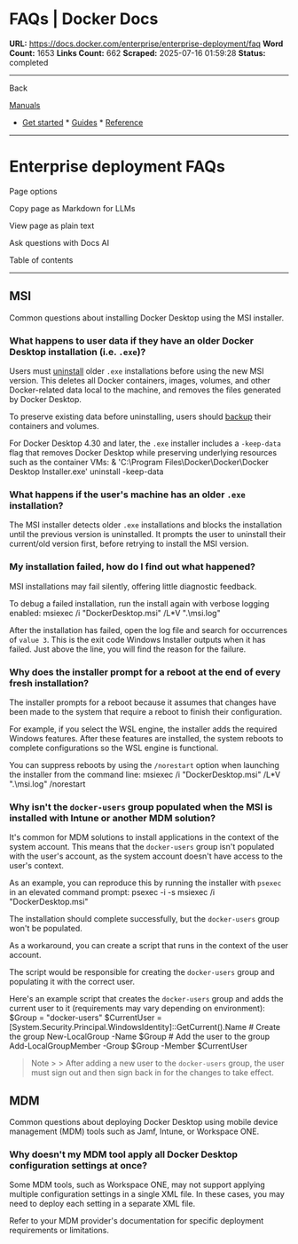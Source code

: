 # FAQs | Docker Docs

**URL:** https://docs.docker.com/enterprise/enterprise-deployment/faq
**Word Count:** 1653
**Links Count:** 662
**Scraped:** 2025-07-16 01:59:28
**Status:** completed

---

Back

[Manuals](https://docs.docker.com/manuals/)

  * [Get started](https://docs.docker.com/get-started/)   * [Guides](https://docs.docker.com/guides/)   * [Reference](https://docs.docker.com/reference/)

* * *

# Enterprise deployment FAQs

Page options

Copy page as Markdown for LLMs

View page as plain text

Ask questions with Docs AI

Table of contents

* * *

## MSI

Common questions about installing Docker Desktop using the MSI installer.

### What happens to user data if they have an older Docker Desktop installation \(i.e. `.exe`\)?

Users must [uninstall](https://docs.docker.com/desktop/uninstall/) older `.exe` installations before using the new MSI version. This deletes all Docker containers, images, volumes, and other Docker-related data local to the machine, and removes the files generated by Docker Desktop.

To preserve existing data before uninstalling, users should [backup](https://docs.docker.com/desktop/settings-and-maintenance/backup-and-restore/) their containers and volumes.

For Docker Desktop 4.30 and later, the `.exe` installer includes a `-keep-data` flag that removes Docker Desktop while preserving underlying resources such as the container VMs:               & 'C:\Program Files\Docker\Docker\Docker Desktop Installer.exe' uninstall -keep-data

### What happens if the user's machine has an older `.exe` installation?

The MSI installer detects older `.exe` installations and blocks the installation until the previous version is uninstalled. It prompts the user to uninstall their current/old version first, before retrying to install the MSI version.

### My installation failed, how do I find out what happened?

MSI installations may fail silently, offering little diagnostic feedback.

To debug a failed installation, run the install again with verbose logging enabled:               msiexec /i "DockerDesktop.msi" /L*V ".\msi.log"

After the installation has failed, open the log file and search for occurrences of `value 3`. This is the exit code Windows Installer outputs when it has failed. Just above the line, you will find the reason for the failure.

### Why does the installer prompt for a reboot at the end of every fresh installation?

The installer prompts for a reboot because it assumes that changes have been made to the system that require a reboot to finish their configuration.

For example, if you select the WSL engine, the installer adds the required Windows features. After these features are installed, the system reboots to complete configurations so the WSL engine is functional.

You can suppress reboots by using the `/norestart` option when launching the installer from the command line:               msiexec /i "DockerDesktop.msi" /L*V ".\msi.log" /norestart

### Why isn't the `docker-users` group populated when the MSI is installed with Intune or another MDM solution?

It's common for MDM solutions to install applications in the context of the system account. This means that the `docker-users` group isn't populated with the user's account, as the system account doesn't have access to the user's context.

As an example, you can reproduce this by running the installer with `psexec` in an elevated command prompt:               psexec -i -s msiexec /i "DockerDesktop.msi"

The installation should complete successfully, but the `docker-users` group won't be populated.

As a workaround, you can create a script that runs in the context of the user account.

The script would be responsible for creating the `docker-users` group and populating it with the correct user.

Here's an example script that creates the `docker-users` group and adds the current user to it \(requirements may vary depending on environment\):               $Group = "docker-users"     $CurrentUser = [System.Security.Principal.WindowsIdentity]::GetCurrent().Name          # Create the group     New-LocalGroup -Name $Group          # Add the user to the group     Add-LocalGroupMember -Group $Group -Member $CurrentUser

> Note >  > After adding a new user to the `docker-users` group, the user must sign out and then sign back in for the changes to take effect.

## MDM

Common questions about deploying Docker Desktop using mobile device management \(MDM\) tools such as Jamf, Intune, or Workspace ONE.

### Why doesn't my MDM tool apply all Docker Desktop configuration settings at once?

Some MDM tools, such as Workspace ONE, may not support applying multiple configuration settings in a single XML file. In these cases, you may need to deploy each setting in a separate XML file.

Refer to your MDM provider's documentation for specific deployment requirements or limitations.